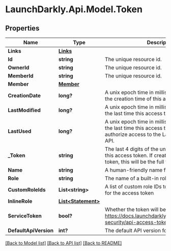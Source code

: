 # LaunchDarkly.Api.Model.Token
## Properties

Name | Type | Description | Notes
------------ | ------------- | ------------- | -------------
**Links** | [**Links**](Links.md) |  | [optional] 
**Id** | **string** | The unique resource id. | [optional] 
**OwnerId** | **string** | The unique resource id. | [optional] 
**MemberId** | **string** | The unique resource id. | [optional] 
**Member** | [**Member**](Member.md) |  | [optional] 
**CreationDate** | **long?** | A unix epoch time in milliseconds specifying the creation time of this access token. | [optional] 
**LastModified** | **long?** | A unix epoch time in milliseconds specifying the last time this access token was modified. | [optional] 
**LastUsed** | **long?** | A unix epoch time in milliseconds specifying the last time this access token was used to authorize access to the LaunchDarkly REST API. | [optional] 
**_Token** | **string** | The last 4 digits of the unique secret key for this access token. If creating or resetting the token, this will be the full token secret. | [optional] 
**Name** | **string** | A human-friendly name for the access token | [optional] 
**Role** | **string** | The name of a built-in role for the token | [optional] 
**CustomRoleIds** | **List&lt;string&gt;** | A list of custom role IDs to use as access limits for the access token | [optional] 
**InlineRole** | [**List&lt;Statement&gt;**](Statement.md) |  | [optional] 
**ServiceToken** | **bool?** | Whether the token will be a service token https://docs.launchdarkly.com/home/account-security/api-access-tokens#service-tokens | [optional] 
**DefaultApiVersion** | **int?** | The default API version for this token | [optional] 

[[Back to Model list]](../README.md#documentation-for-models) [[Back to API list]](../README.md#documentation-for-api-endpoints) [[Back to README]](../README.md)

